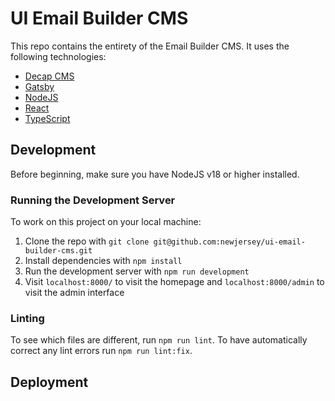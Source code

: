 # UI Email Builder CMS

This repo contains the entirety of the Email Builder CMS. It uses the following technologies:

- [Decap CMS](https://decapcms.org/)
- [Gatsby](https://www.gatsbyjs.com/)
- [NodeJS](https://nodejs.org/en)
- [React](https://react.dev/)
- [TypeScript](https://www.typescriptlang.org/)

## Development

Before beginning, make sure you have NodeJS v18 or higher installed.

### Running the Development Server

To work on this project on your local machine:

1. Clone the repo with `git clone git@github.com:newjersey/ui-email-builder-cms.git`
2. Install dependencies with `npm install`
3. Run the development server with `npm run development`
4. Visit `localhost:8000/` to visit the homepage and `localhost:8000/admin` to visit the admin interface

### Linting

To see which files are different, run `npm run lint`. To have automatically correct any lint errors
run `npm run lint:fix`.

## Deployment

